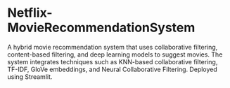 # Netflix-MovieRecommendationSystem
A hybrid movie recommendation system that uses collaborative filtering, content-based filtering, and deep learning models to suggest movies. The system integrates techniques such as KNN-based collaborative filtering, TF-IDF, GloVe embeddings, and Neural Collaborative Filtering. Deployed using Streamlit.
